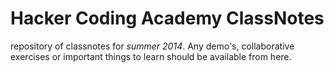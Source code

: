 # Hacker Coding Academy ClassNotes
repository of classnotes for *summer 2014*. Any demo's, collaborative exercises or important things to learn should be
available from here.
